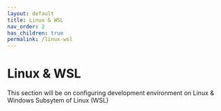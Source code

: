 ```yaml
---
layout: default
title: Linux & WSL
nav_order: 2
has_children: true
permalink: /linux-wsl
---
```


# Linux & WSL

This section will be on configuring development environment on Linux & Windows Subsytem of Linux (WSL)